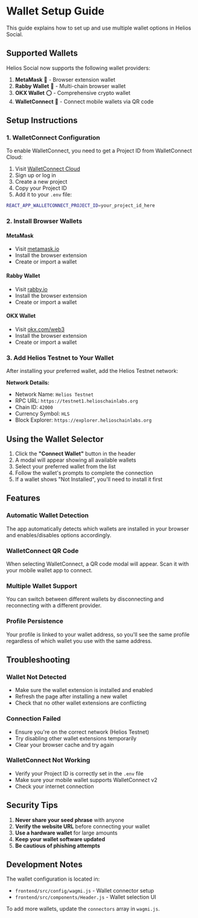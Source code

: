 # Wallet Setup Guide

This guide explains how to set up and use multiple wallet options in Helios Social.

## Supported Wallets

Helios Social now supports the following wallet providers:

1. **MetaMask** 🦊 - Browser extension wallet
2. **Rabby Wallet** 🐰 - Multi-chain browser wallet
3. **OKX Wallet** ⭕ - Comprehensive crypto wallet
4. **WalletConnect** 🔗 - Connect mobile wallets via QR code

## Setup Instructions

### 1. WalletConnect Configuration

To enable WalletConnect, you need to get a Project ID from WalletConnect Cloud:

1. Visit [WalletConnect Cloud](https://cloud.walletconnect.com/)
2. Sign up or log in
3. Create a new project
4. Copy your Project ID
5. Add it to your `.env` file:

```bash
REACT_APP_WALLETCONNECT_PROJECT_ID=your_project_id_here
```

### 2. Install Browser Wallets

#### MetaMask
- Visit [metamask.io](https://metamask.io/)
- Install the browser extension
- Create or import a wallet

#### Rabby Wallet
- Visit [rabby.io](https://rabby.io/)
- Install the browser extension
- Create or import a wallet

#### OKX Wallet
- Visit [okx.com/web3](https://www.okx.com/web3)
- Install the browser extension
- Create or import a wallet

### 3. Add Helios Testnet to Your Wallet

After installing your preferred wallet, add the Helios Testnet network:

**Network Details:**
- Network Name: `Helios Testnet`
- RPC URL: `https://testnet1.helioschainlabs.org`
- Chain ID: `42000`
- Currency Symbol: `HLS`
- Block Explorer: `https://explorer.helioschainlabs.org`

## Using the Wallet Selector

1. Click the **"Connect Wallet"** button in the header
2. A modal will appear showing all available wallets
3. Select your preferred wallet from the list
4. Follow the wallet's prompts to complete the connection
5. If a wallet shows "Not Installed", you'll need to install it first

## Features

### Automatic Wallet Detection
The app automatically detects which wallets are installed in your browser and enables/disables options accordingly.

### WalletConnect QR Code
When selecting WalletConnect, a QR code modal will appear. Scan it with your mobile wallet app to connect.

### Multiple Wallet Support
You can switch between different wallets by disconnecting and reconnecting with a different provider.

### Profile Persistence
Your profile is linked to your wallet address, so you'll see the same profile regardless of which wallet you use with the same address.

## Troubleshooting

### Wallet Not Detected
- Make sure the wallet extension is installed and enabled
- Refresh the page after installing a new wallet
- Check that no other wallet extensions are conflicting

### Connection Failed
- Ensure you're on the correct network (Helios Testnet)
- Try disabling other wallet extensions temporarily
- Clear your browser cache and try again

### WalletConnect Not Working
- Verify your Project ID is correctly set in the `.env` file
- Make sure your mobile wallet supports WalletConnect v2
- Check your internet connection

## Security Tips

1. **Never share your seed phrase** with anyone
2. **Verify the website URL** before connecting your wallet
3. **Use a hardware wallet** for large amounts
4. **Keep your wallet software updated**
5. **Be cautious of phishing attempts**

## Development Notes

The wallet configuration is located in:
- `frontend/src/config/wagmi.js` - Wallet connector setup
- `frontend/src/components/Header.js` - Wallet selection UI

To add more wallets, update the `connectors` array in `wagmi.js`.

